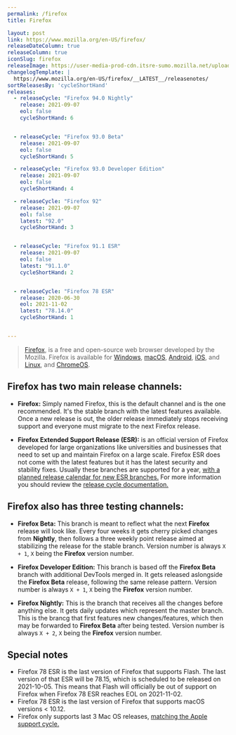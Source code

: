 ```yaml
---
permalink: /firefox
title: Firefox

layout: post
link: https://www.mozilla.org/en-US/firefox/
releaseDateColumn: true
releaseColumn: true
iconSlug: firefox
releaseImage: https://user-media-prod-cdn.itsre-sumo.mozilla.net/uploads/gallery/images/2019-07-30-21-30-24-83ef28.png
changelogTemplate: |
  https://www.mozilla.org/en-US/firefox/__LATEST__/releasenotes/
sortReleasesBy: 'cycleShortHand'
releases:
  - releaseCycle: "Firefox 94.0 Nightly"
    release: 2021-09-07
    eol: false
    cycleShortHand: 6


  - releaseCycle: "Firefox 93.0 Beta"
    release: 2021-09-07
    eol: false
    cycleShortHand: 5

  - releaseCycle: "Firefox 93.0 Developer Edition"
    release: 2021-09-07
    eol: false
    cycleShortHand: 4

  - releaseCycle: "Firefox 92"
    release: 2021-09-07
    eol: false
    latest: "92.0"
    cycleShortHand: 3


  - releaseCycle: "Firefox 91.1 ESR"
    release: 2021-09-07
    eol: false
    latest: "91.1.0"
    cycleShortHand: 2


  - releaseCycle: "Firefox 78 ESR"
    release: 2020-06-30
    eol: 2021-11-02
    latest: "78.14.0"
    cycleShortHand: 1


---
```

> [Firefox](https://www.mozilla.org/en-US/firefox/browsers/), is a free and open-source web browser developed by the Mozilla. Firefox is available for [Windows][ff-win], [macOS][ff-mac], [Android][ff-android], [iOS][ff-ios], and [Linux][ff-linux], and [ChromeOS][ff-chromeos].

## Firefox has two main release channels:

 - **Firefox:** Simply named Firefox, this is the default channel and is the one recommended. It's the stable branch with the latest features available. Once a new release is out, the older release immediately stops receiving support and everyone must migrate to the next Firefox release.

 - **Firefox Extended Support Release (ESR):** is an official version of Firefox developed for large organizations like universities and businesses that need to set up and maintain Firefox on a large scale. Firefox ESR does not come with the latest features but it has the latest security and stability fixes. Usually these branches are supported for a year, [with a planned release calendar for new ESR branches.](https://wiki.mozilla.org/Release_Management/Calendar) For more information you should review the [release cycle documentation.](https://support.mozilla.org/en-US/kb/firefox-esr-release-cycle)

## Firefox also has three testing channels:

- **Firefox Beta:** This branch is meant to reflect what the next **Firefox** release will look like. Every four weeks it gets cherry picked changes from **Nightly**, then follows a three weekly point release aimed at stabilizing the release for the stable branch. Version number is always `X + 1`, `X` being the **Firefox** version number.

- **Firefox Developer Edition:** This branch is based off the **Firefox Beta** branch with additional DevTools merged in. It gets released aslongside the **Firefox Beta** release, following the same release pattern. Version number is always `X + 1`, `X` being the **Firefox** version number.

- **Firefox Nightly:** This is the branch that receives all the changes before anything else. It gets daily updates which represent the master branch. This is the brancg that first features new changes/features, which then may be forwarded to **Firefox Beta** after being tested. Version number is always `X + 2`, `X` being the **Firefox** version number.



## Special notes 

- Firefox 78 ESR is the last version of Firefox that supports Flash. The last version of that ESR will be 78.15, which is scheduled to be released on 2021-10-05. This means that Flash will officially be out of support on Firefox when Firefox 78 ESR reaches EOL on 2021-11-02. 
- Firefox 78 ESR is the last version of Firefox that supports macOS versions < 10.12. 
- Firefox only supports last 3 Mac OS releases, [matching the Apple support cycle.](https://support.mozilla.org/en-US/kb/firefox-mac-osx-users-esr)

[ff-win]: https://support.mozilla.org/en-US/kb/how-download-and-install-firefox-windows
[ff-android]: https://support.mozilla.org/en-US/products/mobile
[ff-ios]: https://support.mozilla.org/en-US/products/ios
[ff-mac]: https://support.mozilla.org/en-US/kb/how-download-and-install-firefox-mac
[ff-linux]: https://support.mozilla.org/en-US/kb/install-firefox-linux
[ff-chromeos]: https://support.mozilla.org/en-US/kb/run-firefox-chromeos
